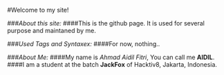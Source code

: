 #Welcome to my site!

###*About this site:*
####This is the github page. It is used for several purpose and maintaned by me.

###*Used Tags and Syntaxex:*
####For now, nothing..

###*About Me:*
####My name is _Ahmad Aidil Fitri_, You can call me **AIDIL**.
####I am a student at the batch **JackFox** of Hacktiv8, Jakarta, Indonesia.
